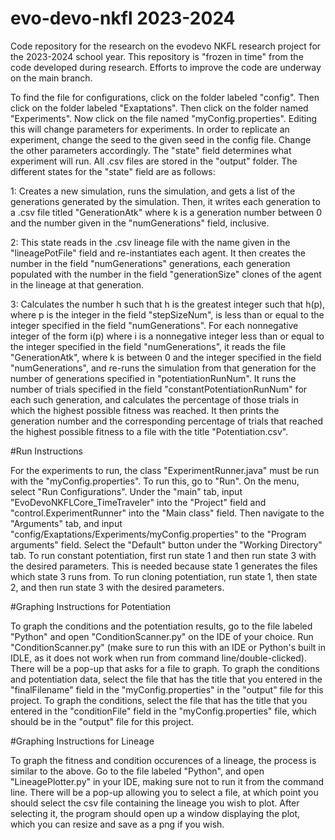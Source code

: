 # evo-devo-nkfl 2023-2024
Code repository for the research on the evodevo NKFL research project for the 2023-2024 school year. This repository is "frozen in time" from the code developed during research. Efforts to improve the code are underway on the main branch.

To find the file for configurations, click on the folder labeled "config". Then click on the folder labeled "Exaptations". Then click on the folder named "Experiments". Now click on the file named "myConfig.properties". Editing this will change parameters for experiments.
In order to replicate an experiment, change the seed to the given seed in the config file. Change the other parameters accordingly. The "state" field determines what experiment will run. All .csv files are stored in the "output" folder. The different states for the "state" field are as follows:

1: Creates a new simulation, runs the simulation, and gets a list of the generations generated by the simulation. Then, it writes each generation to a .csv file titled "GenerationAtk" where k is a generation number between 0 and the number given in the "numGenerations" field, inclusive.

2: This state reads in the .csv lineage file with the name given in the "lineagePotFile" field and re-instantiates each agent. It then creates the number in the field "numGenerations" generations, each generation populated with the number in the field "generationSize" clones of the agent in the lineage at that generation.

3: Calculates the number h such that h is the greatest integer such that h(p), where p is the integer in the field "stepSizeNum", is less than or equal to the integer specified in the field "numGenerations". For each nonnegative integer of the form i(p) where i is a nonnegative integer
less than or equal to the integer specified in the field "numGenerations", it reads the file "GenerationAtk", where k is between 0 and the integer specified in the field "numGenerations", and re-runs the simulation from that generation for the number of generations specified in "potentiationRunNum". It runs the number of trials specified in the field "constantPotentiationRunNum" for each such generation, and calculates the percentage of those
trials in which the highest possible fitness was reached. It then prints the generation number and the corresponding percentage of trials that reached the highest possible fitness to a file with the title "Potentiation.csv".

#Run Instructions

For the experiments to run, the class "ExperimentRunner.java" must be run with the "myConfig.properties". To run this, go to "Run". On the menu, select "Run Configurations". Under the "main" tab, input "EvoDevoNKFLCore_TimeTraveler" into the "Project" field and "control.ExperimentRunner" into the
"Main class" field. Then navigate to the "Arguments" tab, and input "config/Exaptations/Experiments/myConfig.properties" to the "Program arguments" field. Select the "Default" button under the "Working Directory" tab. To run constant potentiation, first run state 1 and then run state 3 with the desired parameters. This is needed because state 1 generates the files which state 3 runs from. To run cloning potentiation, run state 1, then state 2, and then run state 3 with the desired parameters.

#Graphing Instructions for Potentiation

To graph the conditions and the potentiation results, go to the file labeled "Python" and open "ConditionScanner.py" on the IDE of your choice. Run "ConditionScanner.py" (make sure to run this with an IDE or Python's built in IDLE, as it does not work when run from command line/double-clicked). There will be a pop-up that asks for a file to graph. To graph the conditions and potentiation data, select the file that has the title that you entered in the "finalFilename" field in the "myConfig.properties" in the "output" file for this project. To graph the conditions, select the file that has the title that you entered in the "conditionFile" field in the "myConfig.properties" file, which should be in the "output" file for this project.

#Graphing Instructions for Lineage

To graph the fitness and condition occurences of a lineage, the process is similar to the above. Go to the file labeled "Python", and open "LineagePlotter.py" in your IDE, making sure not to run it from the command line. There will be a pop-up allowing you to select a file, at which point you should select the csv file containing the lineage you wish to plot. After selecting it, the program should open up a window displaying the plot, which you can resize and save as a png if you wish.
